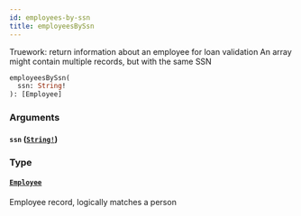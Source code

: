 ```yaml
---
id: employees-by-ssn
title: employeesBySsn
---
```


Truework: return information about an employee for loan validation
An array might contain multiple records, but with the same SSN

```graphql
employeesBySsn(
  ssn: String!
): [Employee]

```

### Arguments

#### `ssn` ([`String!`](docs/partners/truework/scalars/string.md))

### Type

#### [`Employee`](docs/partners/truework/objects/employee.md)

Employee record, logically matches a person
